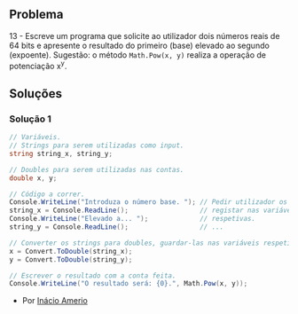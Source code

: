 ## Problema

13 - Escreve um programa que solicite ao utilizador dois números reais de 64
bits e apresente o resultado do primeiro (base) elevado ao segundo (expoente).
Sugestão: o método `Math.Pow(x, y)` realiza a operação de potenciação x<sup>y</sup>.

## Soluções

### Solução 1



```csharp
// Variáveis.
// Strings para serem utilizadas como input.
string string_x, string_y;

// Doubles para serem utilizadas nas contas.
double x, y;

// Código a correr.
Console.WriteLine("Introduza o número base. "); // Pedir utilizador os números e
string_x = Console.ReadLine();                  // registar nas variáveis
Console.WriteLine("Elevado a... ");             // respetivas.
string_y = Console.ReadLine();                  // ...

// Converter os strings para doubles, guardar-las nas variáveis respetivas.
x = Convert.ToDouble(string_x);
y = Convert.ToDouble(string_y);

// Escrever o resultado com a conta feita.
Console.WriteLine("O resultado será: {0}.", Math.Pow(x, y));
```

* Por [Inácio Amerio](https://github.com/fpthefluffypawed)